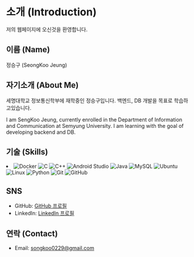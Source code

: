 # 소개 (Introduction)
저의 웹페이지에 오신것을 환영합니다.
## 이름 (Name)
정승구 (SeongKoo Jeung)

## 자기소개 (About Me)
세명대학교 정보통신학부에 재학중인 정승구입니다. 백엔드, DB 개발을 목표로 학습하고있습니다.


I am SengKoo Jeung, currently enrolled in the Department of Information and Communication at Semyung University. I am learning with the goal of developing backend and DB.
<!DOCTYPE html>
<html>
<head>
</head>
<body>
  <h2>기술 (Skills)</h2>
  <ui>
    <li>
      <img alt="Docker" src="https://img.shields.io/badge/Docker-007ACC?style=for-the-badge&logo=Docker&logoColor=white">
      <img alt="C" src="https://img.shields.io/badge/C-A8B9CC?style=for-the-badge&logo=C&logoColor=white">
      <img alt="C++" src="https://img.shields.io/badge/C++-00599C?style=for-the-badge&logo=C%2B%2B&logoColor=white">
      <img alt="Android Studio" src="https://img.shields.io/badge/Android%20Studio-3DDC84?style=for-the-badge&logo=Android%20Studio&logoColor=white">
      <img alt="Java" src="https://img.shields.io/badge/Java-007396?style=for-the-badge&logo=Java&logoColor=white">
      <img alt="MySQL" src="https://img.shields.io/badge/MySQL-4479A1?style=for-the-badge&logo=MySQL&logoColor=white">
      <img alt="Ubuntu" src="https://img.shields.io/badge/Ubuntu-E95420?style=for-the-badge&logo=Ubuntu&logoColor=white">
      <img alt="Linux" src="https://img.shields.io/badge/Linux-FCC624?style=for-the-badge&logo=Linux&logoColor=black">
      <img alt="Python" src="https://img.shields.io/badge/Python-3776AB?style=for-the-badge&logo=Python&logoColor=white">
      <img alt="Git" src="https://img.shields.io/badge/Git-F05032?style=for-the-badge&logo=Git&logoColor=white">
      <img alt="GitHub" src="https://img.shields.io/badge/GitHub-181717?style=for-the-badge&logo=GitHub&logoColor=white">
    </li>
  <ui>

  <h2>SNS</h2>
  <ul>
    <li>GitHub: <a href="[GitHub 프로필 링크를 입력하세요]">GitHub 프로필</a></li>
    <li>LinkedIn: <a href="[LinkedIn 프로필 링크를 입력하세요]">LinkedIn 프로필</a></li>
  </ul>
</body>
</html>

## 연락 (Contact)
- Email: songkoo0229@gmail.com

